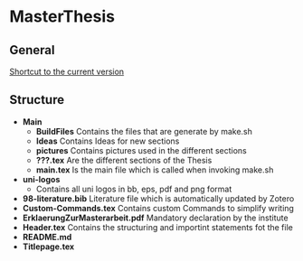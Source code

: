 # MasterThesis
## General
[Shortcut to the current version](https://github.com/jonaspleyer/MasterThesis/blob/main/Main/BuildFiles/main.pdf)

## Structure

- **Main**
	- **BuildFiles** Contains the files that are generate by make.sh
	- **Ideas** Contains Ideas for new sections
	- **pictures** Contains pictures used in the different sections
	- **???.tex** Are the different sections of the Thesis
	- **main.tex** Is the main file which is called when invoking make.sh
- **uni-logos**
	- Contains all uni logos in bb, eps, pdf and png format
- **98-literature.bib** Literature file which is automatically updated by Zotero
- **Custom-Commands.tex** Contains custom Commands to simplify writing
- **ErklaerungZurMasterarbeit.pdf** Mandatory declaration by the institute
- **Header.tex** Contains the structuring and importint statements fot the file
- **README.md**
- **Titlepage.tex**
